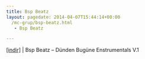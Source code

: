 ```yaml
---
title: Bsp Beatz
layout: pagedate: 2014-04-07T15:44:14+00:00
  /mc-grup/bsp-beatz.html
   - Bsp Beatz

---
```

<a href="https://cloud.mail.ru/public/715db063c0e0/BspBeatz%20-%20D%C3%BCnden%20Bug%C3%BCne%20%C4%B0nstrumental%20Alb%C3%BCm%20Vol.1" target="_blank">[indir]</a> | Bsp Beatz &#8211; Dünden Bugüne Enstrumentals V.1